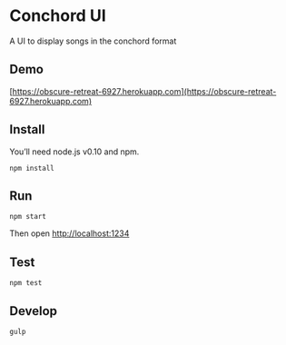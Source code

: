 Conchord UI
===========

A UI to display songs in the conchord format

Demo
----

[https://obscure-retreat-6927.herokuapp.com](https://obscure-retreat-6927.herokuapp.com)

Install
-------

You’ll need node.js v0.10 and npm.

```
npm install
```

Run
---

```
npm start
```

Then open [http://localhost:1234](http://localhost:1234)

Test
----

```
npm test
```

Develop
-------

```
gulp
```
